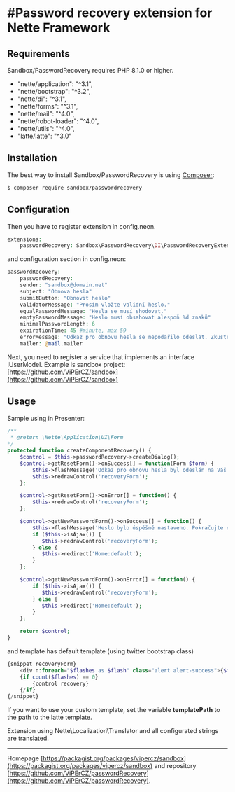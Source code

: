 #Password recovery extension for Nette Framework
======

Requirements
------------

Sandbox/PasswordRecovery requires PHP 8.1.0 or higher.

- "nette/application": "^3.1",
- "nette/bootstrap": "^3.2",
- "nette/di": "^3.1",
- "nette/forms": "^3.1",
- "nette/mail": "^4.0",
- "nette/robot-loader": "^4.0",
- "nette/utils": "^4.0",
- "latte/latte": "^3.0"


Installation
------------

The best way to install Sandbox/PasswordRecovery is using  [Composer](http://getcomposer.org/):

```sh
$ composer require sandbox/passwordrecovery
```


Configuration
-------------
Then you have to register extension in config.neon.
```php
extensions:
    passwordRecovery: Sandbox\PasswordRecovery\DI\PasswordRecoveryExtension
```
and configuration section in config.neon:
```php
passwordRecovery:
    passwordRecovery:
    sender: "sandbox@domain.net"
    subject: "Obnova hesla"
    submitButton: "Obnovit heslo"
    validatorMessage: "Prosím vložte validní heslo."
    equalPasswordMessage: "Hesla se musí shodovat."
    emptyPasswordMessage: "Heslo musí obsahovat alespoň %d znaků"
    minimalPasswordLength: 6
    expirationTime: 45 #minute, max 59
    errorMessage: "Odkaz pro obnovu hesla se nepodařilo odeslat. Zkuste to prosím znovu."
    mailer: @mail.mailer
```

Next, you need to register a service that implements an interface IUserModel.
Example is sandbox project: [https://github.com/ViPErCZ/sandbox](https://github.com/ViPErCZ/sandbox)

Usage
------------
Sample using in Presenter:
```php
/**
 * @return \Nette\Application\UI\Form
*/
protected function createComponentRecovery() {
	$control = $this->passwordRecovery->createDialog();
	$control->getResetForm()->onSuccess[] = function(Form $form) {
		$this->flashMessage('Odkaz pro obnovu hesla byl odeslán na Váš email ' . $form->getValues()['email'] . ".");
		$this->redrawControl('recoveryForm');
	};

	$control->getResetForm()->onError[] = function() {
		$this->redrawControl('recoveryForm');
	};

	$control->getNewPasswordForm()->onSuccess[] = function() {
		$this->flashMessage('Heslo bylo úspěšně nastaveno. Pokračujte na přihlašovací obrazovku.');
		if ($this->isAjax()) {
           $this->redrawControl('recoveryForm');
        } else {
           $this->redirect('Home:default');
        }
	};

	$control->getNewPasswordForm()->onError[] = function() {
		if ($this->isAjax()) {
           $this->redrawControl('recoveryForm');
        } else {
           $this->redirect('Home:default');
        }
	};

	return $control;
}
```
and template has default template (using twitter bootstrap class)
```php
{snippet recoveryForm}
	<div n:foreach="$flashes as $flash" class="alert alert-success">{$flash->message}</div>
	{if count($flashes) == 0}
		{control recovery}
	{/if}
{/snippet}
```
If you want to use your custom template, set the variable **templatePath** to the path to the latte template.

Extension using Nette\Localization\Translator and all configurated strings are translated.

-----

Homepage [https://packagist.org/packages/vipercz/sandbox](https://packagist.org/packages/vipercz/sandbox) and repository [https://github.com/ViPErCZ/passwordRecovery](https://github.com/ViPErCZ/passwordRecovery).
